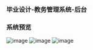 ### 毕业设计-教务管理系统-后台

### 系统预览
![image](https://user-images.githubusercontent.com/50665574/198249841-4b1207e4-71ba-42e6-a4dc-806e85c9c6b0.png)
![image](https://user-images.githubusercontent.com/50665574/198250012-053f3d0e-355f-44f5-903e-7f81e1af6caa.png)
![image](https://user-images.githubusercontent.com/50665574/198250167-ef8e8903-7ca9-427a-953b-f3a9edfc0e01.png)
